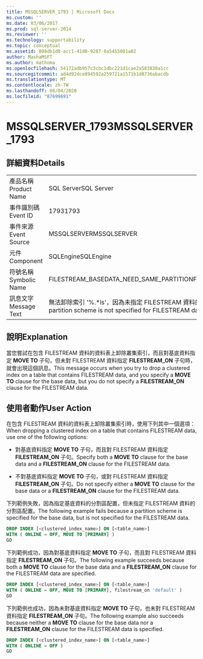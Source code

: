 ```yaml
---
title: MSSQLSERVER_1793 | Microsoft Docs
ms.custom: ''
ms.date: 03/06/2017
ms.prod: sql-server-2014
ms.reviewer: ''
ms.technology: supportability
ms.topic: conceptual
ms.assetid: 808db1d0-acc1-41d0-9287-8a5455001a02
author: MashaMSFT
ms.author: mathoma
ms.openlocfilehash: 54172adb957c3cbc1dbc221d1cae2a583830a1cc
ms.sourcegitcommit: ad4d92dce894592a259721a1571b1d8736abacdb
ms.translationtype: MT
ms.contentlocale: zh-TW
ms.lasthandoff: 08/04/2020
ms.locfileid: "87699691"
---
```

# <a name="mssqlserver_1793"></a><span data-ttu-id="bcd9e-102">MSSQLSERVER_1793</span><span class="sxs-lookup"><span data-stu-id="bcd9e-102">MSSQLSERVER_1793</span></span>
    
## <a name="details"></a><span data-ttu-id="bcd9e-103">詳細資料</span><span class="sxs-lookup"><span data-stu-id="bcd9e-103">Details</span></span>  
  
|||  
|-|-|  
|<span data-ttu-id="bcd9e-104">產品名稱</span><span class="sxs-lookup"><span data-stu-id="bcd9e-104">Product Name</span></span>|<span data-ttu-id="bcd9e-105">SQL Server</span><span class="sxs-lookup"><span data-stu-id="bcd9e-105">SQL Server</span></span>|  
|<span data-ttu-id="bcd9e-106">事件識別碼</span><span class="sxs-lookup"><span data-stu-id="bcd9e-106">Event ID</span></span>|<span data-ttu-id="bcd9e-107">1793</span><span class="sxs-lookup"><span data-stu-id="bcd9e-107">1793</span></span>|  
|<span data-ttu-id="bcd9e-108">事件來源</span><span class="sxs-lookup"><span data-stu-id="bcd9e-108">Event Source</span></span>|<span data-ttu-id="bcd9e-109">MSSQLSERVER</span><span class="sxs-lookup"><span data-stu-id="bcd9e-109">MSSQLSERVER</span></span>|  
|<span data-ttu-id="bcd9e-110">元件</span><span class="sxs-lookup"><span data-stu-id="bcd9e-110">Component</span></span>|<span data-ttu-id="bcd9e-111">SQLEngine</span><span class="sxs-lookup"><span data-stu-id="bcd9e-111">SQLEngine</span></span>|  
|<span data-ttu-id="bcd9e-112">符號名稱</span><span class="sxs-lookup"><span data-stu-id="bcd9e-112">Symbolic Name</span></span>|<span data-ttu-id="bcd9e-113">FILESTREAM_BASEDATA_NEED_SAME_PARTITION</span><span class="sxs-lookup"><span data-stu-id="bcd9e-113">FILESTREAM_BASEDATA_NEED_SAME_PARTITION</span></span>|  
|<span data-ttu-id="bcd9e-114">訊息文字</span><span class="sxs-lookup"><span data-stu-id="bcd9e-114">Message Text</span></span>|<span data-ttu-id="bcd9e-115">無法卸除索引 '%.\*ls'，因為未指定 FILESTREAM 資料的分割區配置。</span><span class="sxs-lookup"><span data-stu-id="bcd9e-115">Cannot drop index '%.\*ls' since a partition scheme is not specified for FILESTREAM data.</span></span>|  
  
## <a name="explanation"></a><span data-ttu-id="bcd9e-116">說明</span><span class="sxs-lookup"><span data-stu-id="bcd9e-116">Explanation</span></span>  
 <span data-ttu-id="bcd9e-117">當您嘗試在包含 FILESTREAM 資料的資料表上卸除叢集索引，而且對基底資料指定 **MOVE TO** 子句，但未對 FILESTREAM 資料指定 **FILESTREAM_ON** 子句時，就會出現這個訊息。</span><span class="sxs-lookup"><span data-stu-id="bcd9e-117">This message occurs when you try to drop a clustered index on a table that contains FILESTREAM data, and you specify a **MOVE TO** clause for the base data, but you do not specify a **FILESTREAM_ON** clause for the FILESTREAM data.</span></span>  
  
## <a name="user-action"></a><span data-ttu-id="bcd9e-118">使用者動作</span><span class="sxs-lookup"><span data-stu-id="bcd9e-118">User Action</span></span>  
 <span data-ttu-id="bcd9e-119">在包含 FILESTREAM 資料的資料表上卸除叢集索引時，使用下列其中一個選項：</span><span class="sxs-lookup"><span data-stu-id="bcd9e-119">When dropping a clustered index on a table that contains FILESTREAM data, use one of the following options:</span></span>  
  
-   <span data-ttu-id="bcd9e-120">對基底資料指定 **MOVE TO** 子句，而且對 FILESTREAM 資料指定 **FILESTREAM_ON** 子句。</span><span class="sxs-lookup"><span data-stu-id="bcd9e-120">Specify both a **MOVE TO** clause for the base data and a **FILESTREAM_ON** clause for the FILESTREAM data.</span></span>  
  
-   <span data-ttu-id="bcd9e-121">不對基底資料指定 **MOVE TO** 子句，或對 FILESTREAM 資料指定 **FILESTREAM_ON** 子句。</span><span class="sxs-lookup"><span data-stu-id="bcd9e-121">Do not specify either a **MOVE TO** clause for the base data or a **FILESTREAM_ON** clause for the FILESTREAM data.</span></span>  
  
 <span data-ttu-id="bcd9e-122">下列範例失敗，因為指定基底資料的分割區配置，但未指定 FILESTREAM 資料的分割區配置。</span><span class="sxs-lookup"><span data-stu-id="bcd9e-122">The following example fails because a partition scheme is specified for the base data, but is not specified for the FILESTREAM data.</span></span>  
  
```sql  
DROP INDEX [<clustered_index_name>] ON [<table_name>]   
WITH ( ONLINE = OFF, MOVE TO [PRIMARY] )  
GO  
```  
  
 <span data-ttu-id="bcd9e-123">下列範例成功，因為對基底資料指定 **MOVE TO** 子句，而且對 FILESTREAM 資料指定 **FILESTREAM_ON** 子句。</span><span class="sxs-lookup"><span data-stu-id="bcd9e-123">The following example succeeds because both a **MOVE TO** clause for the base data and a **FILESTREAM_ON** clause for the FILESTREAM data are specified.</span></span>  
  
```sql  
DROP INDEX [<clustered_index_name>] ON [<table_name>]   
WITH ( ONLINE = OFF, MOVE TO [PRIMARY], filestream_on 'default' )  
GO  
```  
  
 <span data-ttu-id="bcd9e-124">下列範例也成功，因為未對基底資料指定 **MOVE TO** 子句，也未對 FILESTREAM 資料指定 **FILESTREAM_ON** 子句。</span><span class="sxs-lookup"><span data-stu-id="bcd9e-124">The following example also succeeds because neither a **MOVE TO** clause for the base data nor a **FILESTREAM_ON** clause for the FILESTREAM data is specified.</span></span>  
  
```sql  
DROP INDEX [<clustered_index_name>] ON [<table_name>]   
WITH ( ONLINE = OFF )  
GO  
```  
  
  
